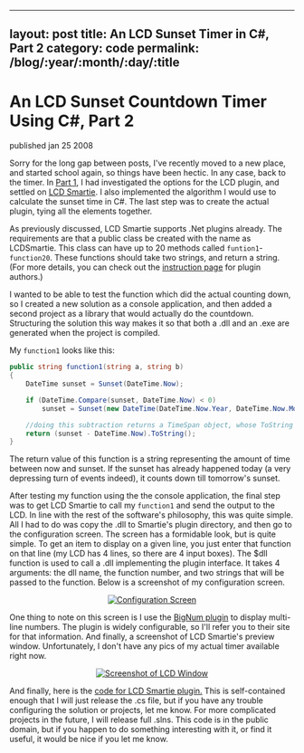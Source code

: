 
---
layout: post
title: An LCD Sunset Timer in C#, Part 2
category: code
permalink: /blog/:year/:month/:day/:title
---


# An LCD Sunset Countdown Timer Using C#, Part 2

<span class="pubdate">published jan 25 2008</span>

Sorry for the long gap between posts, I've recently moved to a new place, and started school again, so things have been hectic. In any case, back to the timer. In <a href="http://davidthomasbernal.com/resume/3/an-lcd-sunset-countdown-timer-using-c-part-1">Part 1</a>, I had investigated the options for the LCD plugin, and settled on <a href="http://lcdsmartie.sourceforge.net/">LCD Smartie</a>. I also implemented the algorithm I would use to calculate the sunset time in C#. The last step was to create the actual plugin, tying all the elements together.

As previously discussed, LCD Smartie supports .Net plugins already. The requirements are that a public class be created with the name as LCDSmartie. This class can have up to 20 methods called <code>funtion1</code>-<code>function20</code>. These functions should take two strings, and return a string. (For more details, you can check out the <a href="http://lcdsmartie.sourceforge.net/plugins.html">instruction page</a> for plugin authors.)

I wanted to be able to test the function which did the actual counting down, so I created a new solution as a console application, and then added a second project as a library that would actually do the countdown. Structuring the solution this way makes it so that both a .dll and an .exe are generated when the project is compiled.

My <code>function1</code> looks like this:

```c#
public string function1(string a, string b)
{
	DateTime sunset = Sunset(DateTime.Now);

	if (DateTime.Compare(sunset, DateTime.Now) < 0)
		sunset = Sunset(new DateTime(DateTime.Now.Year, DateTime.Now.Month, DateTime.Now.Day + 1));

	//doing this subtraction returns a TimeSpan object, whose ToString method I call
	return (sunset - DateTime.Now).ToString();
}
```

The return value of this function is a string representing the amount of time between now and sunset. If the sunset has already happened today (a very depressing turn of events indeed), it counts down till tomorrow's sunset.

After testing my function using the the console application, the final step was to get LCD Smartie to call my <code>function1</code> and send the output to the LCD. In line with the rest of the software's philosophy, this was quite simple. All I had to do was copy the .dll to Smartie's plugin directory, and then go to the configuration screen. The screen has a formidable look, but is quite simple. To get an item to display on a given line, you just enter that function on that line (my LCD has 4 lines, so there are 4 input boxes). The $dll function is used to call a .dll implementing the plugin interface. It takes 4 arguments: the dll name, the function number, and two strings that will be passed to the function. Below is a screenshot of my configuration screen.

<a href="http://davidthomasbernal.com/wp-content/uploads/2008/01/config.png" title="Configuration Screen"></a>
<p style="text-align: center"><a href="http://davidthomasbernal.com/wp-content/uploads/2008/01/config.png" title="Configuration Screen"><img src="http://davidthomasbernal.com/wp-content/uploads/2008/01/config.thumbnail.png" alt="Configuration Screen" /></a></p>
One thing to note on this screen is I use the <a href="http://lcdsmartie.sourceforge.net/BigNumPlugin.html" title="Click for info.">BigNum plugin</a> to display multi-line numbers. The plugin is widely configurable, so I'll refer you to their site for that information. And finally, a screenshot of LCD Smartie's preview window. Unfortunately, I don't have any pics of my actual timer available right now.

<a href="http://davidthomasbernal.com/wp-content/uploads/2008/01/smartie.png" title="Screenshot of LCD Window"></a>
<p style="text-align: center"><a href="http://davidthomasbernal.com/wp-content/uploads/2008/01/smartie.png" title="Screenshot of LCD Window"><img src="http://davidthomasbernal.com/wp-content/uploads/2008/01/smartie.png" alt="Screenshot of LCD Window" /></a></p>
And finally, here is the <a href="http://davidthomasbernal.com/wp-content/uploads/2008/01/smartielcd.cs" title="Code for LCD Smartie plugin.">code for LCD Smartie plugin.</a> This is self-contained enough that I will just release the .cs file, but if you have any trouble configuring the solution or projects, let me know. For more complicated projects in the future, I will release full .slns. This code is in the public domain, but if you happen to do something interesting with it, or find it useful, it would be nice if you let me know.<a href="http://davidthomasbernal.com/wp-content/uploads/2008/01/smartielcd.cs" title="Code for LCD Smartie plugin.">
</a>
